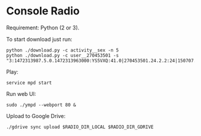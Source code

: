 # Console Radio

Requirement: Python (2 or 3).

To start download just run:

    python ./download.py -c activity__sex -n 5
    python ./download.py -c user__270453501 -s "3:1472313987.5.0.1472313963000:YS5VXQ:41.0|270453501.24.2.2:24|150707.721938.Y0a_8wRdhS1stARnY1ABTqFZfrk0"

Play:

    service mpd start

Run web UI:

    sudo ./ympd --webport 80 &

Upload to Google Drive:

    ./gdrive sync upload $RADIO_DIR_LOCAL $RADIO_DIR_GDRIVE
